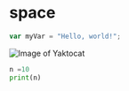 # space

``` javascript
var myVar = "Hello, world!";
```
![Image of Yaktocat](https://octodex.github.com/images/yaktocat.png)
``` python
n =10
print(n)
```
